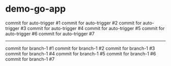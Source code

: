 # demo-go-app

commit for auto-trigger #1
commit for auto-trigger #2
commit for auto-trigger #3
commit for auto-trigger #4
commit for auto-trigger #5
commit for auto-trigger #6
commit for auto-trigger #7

----------------------------

commit for branch-1 #1
commit for branch-1 #2
commit for branch-1 #3
commit for branch-1 #4
commit for branch-1 #5
commit for branch-1 #6
commit for branch-1 #7